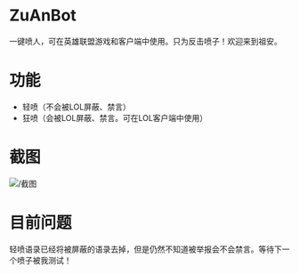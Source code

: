# ZuAnBot

一键喷人，可在英雄联盟游戏和客户端中使用。只为反击喷子！欢迎来到祖安。



# 功能

* 轻喷（不会被LOL屏蔽、禁言）
* 狂喷（会被LOL屏蔽、禁言。可在LOL客户端中使用）

  

# 截图

![/截图](https://github.com/liuke-wuhan/ZuAnBot/blob/master/截图.png)



# 目前问题

轻喷语录已经将被屏蔽的语录去掉，但是仍然不知道被举报会不会禁言。等待下一个喷子被我测试！